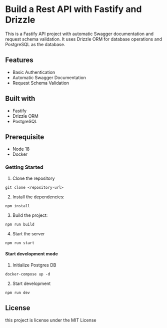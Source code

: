 # Build a Rest API with Fastify and Drizzle

This is a Fastify API project with automatic Swagger documentation and request schema validation. It uses Drizzle ORM for database operations and PostgreSQL as the database.

## Features

- Basic Authentication
- Automatic Swagger Documentation
- Request Schema Validation

## Built with

- Fastify
- Drizzle ORM
- PostgreSQL

## Prerequisite

- Node 18
- Docker

### Getting Started

1. Clone the repository

```
git clone <repository-url>
```

2. Install the dependencies:

```
npm install
```

3. Build the project:

```
npm run build
```

4. Start the server

```
npm run start
```

#### Start development mode

1. Initialize Postgres DB

```
docker-compose up -d
```

2. Start development

```
npm run dev
```

## License

this project is license under the MIT License
